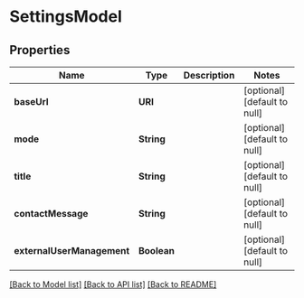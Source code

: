 # SettingsModel
## Properties

| Name | Type | Description | Notes |
|------------ | ------------- | ------------- | -------------|
| **baseUrl** | **URI** |  | [optional] [default to null] |
| **mode** | **String** |  | [optional] [default to null] |
| **title** | **String** |  | [optional] [default to null] |
| **contactMessage** | **String** |  | [optional] [default to null] |
| **externalUserManagement** | **Boolean** |  | [optional] [default to null] |

[[Back to Model list]](../README.md#documentation-for-models) [[Back to API list]](../README.md#documentation-for-api-endpoints) [[Back to README]](../README.md)

